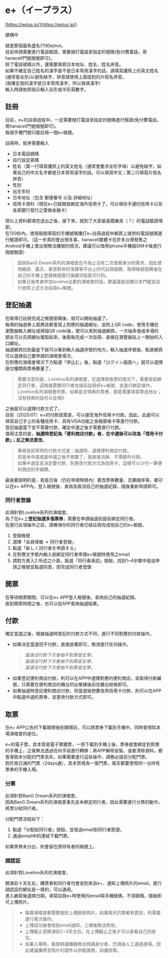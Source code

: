# e+（イープラス）

[https://eplus.jp/](https://eplus.jp/)

建構中

就是那個最負盛名(?)的eplus。  
目前申請需要進行電話驗證，需要撥打電話至指定的號碼(免付費電話，用hanacell門號撥號即可)。  
除了電話號碼以外，還需要填寫日本地址、姓名、姓名拼音。  
如果不確定自己姓名的漢字是不是日本常用漢字的話，請填寫護照上的英文姓名(通常是全形)以避免缺字，拼音請使用上面提到的片假名拼音。  
(我確定我的漢字是日本常用漢字，所以我填漢字)  
輸入時請依照指示輸入全形或半形英數字。

## 註冊

目前，e+的註冊過程中，一定需要撥打電話至指定的號碼進行驗證(免付費電話，用hanacell門號撥號即可)。  
每個手機門號只能註冊一個e+帳號。

註冊時，依序需要輸入
- 日本電話號碼
- 自行設定密碼
- 姓名（第一行填寫護照上的英文姓名（通常會要求全形字母）以避免缺字，如果自己的中文名字都是日本常用漢字的話，可以填寫中文；第二行填寫片假名拼音）
- 性別
- 出生年份
- 日本地址（包含 郵便番号 以及 詳細地址）
- 信用卡資料（現在e+已經開放綁定海外信用卡了，可以填你手邊的信用卡以及各家銀行發行之簽帳金融卡）

把以上資料都填完送出之後，接下來，就到了大家最喜聞樂見（？）的電話驗證環節。  
在120秒內，使用剛剛填寫的手機號碼播打e+註冊過程中網頁上提供的電話號碼進行驗證即可。（這一步真的會出很多事，hanacell實體卡在許多台灣發售之Android手機上會出現無法播號的情況，建議可以借用iphone手機插SIM卡後進行撥號驗證）

> 因為BanG Dream系列的演唱會迄今為止沒有二次查驗身分的需求，因此使用蝦皮、露天、甚至對岸的淘寶等平台上的代註冊服務、取得帳號密碼後在自己的手機上登錄帳號進行後續流程是可行的。  
> 如果日後考慮參加lovelive企劃的演唱會的話，建議還是自備日本門號並自行依照上述方法註冊e+帳號。

## 登記抽選

在取得已註冊完成之帳號密碼後，就可以開始抽選了。  
每場的抽選券上面應該都會寫上對應的抽選網址、並附上QR code，使用手機在瀏覽器輸入網址或掃描QR code後，便可以來到抽選網頁。一次抽多張或多場的朋友可以先把網址複製起來，後面每完成一次註冊、直接在瀏覽器貼上一開始的入口網址。  
抽選網頁拉到最底下就可以看到輸入抽選序號的地方。輸入抽選序號後，點進網頁可以選擇自己要申請的演唱會場次。  
在對應的演唱會場次下方點選「申込む」後，點選「ログイン画面へ」就可以選擇座位種類與票券數量了。  

> 需要注意的是，Lovelive系列演唱會，在選擇兩張票的情況下，需要提前綁定同行者，這時就需要同行者也提前註冊好e+帳號，並進行綁定操作。  
> Lovelive系列演唱會的票，如果是含特典的票券，那麼需要填寫寄送地址；沒有特典的話可以全填0

之後就可以選擇付款方式了。  
目前（2025/07）e+的付款政策是，可以接受海外信用卡付款。因此，此處可以填寫自己手上的各種信用卡、具有VISA功能之金融簽帳卡等進行付款。  
登記抽選當下並不需要付款，確定中選之後才需要進行付款。  
值得注意的是，**抽選時登記為「便利商店付款」者，在中選後可以改為「信用卡付款」；反之無法更改**。  

> 筆者目前常用的付款方式是：抽選時、選擇便利商店付款。  
> 若是未中選或是中選之後不想要了，就直接流掉、不需額外付款。  
> 如果中選並且決定要付款，則更改付款方式為信用卡，這樣可以少付一筆便利商店的手續費。

最後要說明的是，若是日後（仍在申請時限內）更改票券數量、志願順序等，都可以在e+ APP內，登入帳號後，查詢及取消自己的抽選紀錄，隨後重新申請即可。

### 同行者登錄

此項針對Lovelive系列的演唱會。  
為了在e+上**登記抽選多張票券**，需要在申請抽選前提前綁定同行者。  
在進行此項操作之前，請確保你的同行者已經註冊完成他自己的e+帳號。  
  
1. 登錄帳號
2. 選擇「会員情報 -> 同行者登録」
3. 點選「新しく同行者を申請する」
4. 在對應文字框內輸入欲綁定同行者申請e+帳號時使用之email
5. 請對方進入2.所述之介面，點選「同行者承認」按鈕，找到1~4步驟中發送申請之帳號並點選同意，即完成同行者登錄

## 開票

在等待開票期間，可以在e+ APP登入帳號後，查詢自己的抽選紀錄。  
直到開票時間之後，也可以從APP查詢抽選結果。  

## 付款

確定當選之後，根據抽選時登記的付款方式不同，進行不同對應的付款操作。
- 如果決定當選但不付款，直接放著即可，無須進行任何操作。
    > *當選沒付款下次會抽不到票是玄學。*  
    > *當選沒付款下次會抽不到票是玄學。*  
    > *當選沒付款下次會抽不到票是玄學。*  
- 如果登記便利商店付款，則可以在APP中選擇對應的便利商店，並取得付款編號，只需要在便利商店的機台印出單據後前往櫃台結帳即可。
- 如果抽選時登記便利商店付款，但當選後想要改用信用卡付款，則可以在APP中點選中選的票券、並更改付款方式即可。

## 取票

在e+ APP公告的下載期限後到開場前，可以將票券下載到手機中，同時會得知本場演唱會的座位。  
  
e+的電子票，其本質是電子實體票，一但下載到手機上後，票券就會綁定到對應的手機上，之後無法透過任何手段進行轉移；將APP解除安裝、或者清除資料，都會導致未分配的門票丟失，如果需要進行這些操作，請務必提前分配門票。  
對於兩日通的門票（2days通），其本質視為一張門票，兩天都要使用同一台持有票券的手機入場。  

### 分票

此項針對BanG Dream系列的演唱會。  
因為BanG Dream系列的演唱會事先並未綁定同行者，因此需要進行分票的動作，將票分給同行者。  
  
分配門票流程如下：
1. 點選「分配給同行者」按鈕，並發送email到同行者那邊。
2. 通過email中的連結下載門票。

如果票券未分出，則會留在原持有者的帳號上。

### 顔認証

此項針對Lovelive系列的演唱會。  
  
開演前十天左右，購票者和同行者均會收到來自e+、通知上傳照片的email。進行顔認証的網址是一樣的，可以通用。  
進入網頁後選擇日期，填寫註冊e+時使用的email與手機號碼，不須密碼，隨後即可上傳照片。  
> - 每場演唱會都需要個別上傳臉部照片。如果兩天的票都有買到，則需要進行兩次操作。
> - 上傳成功後會收到email通知，上傳後無法修改。
> - 上傳截止至開演前2~3天左右，在上傳截止之後才可以查看自己的座位。
> - 如果入場時，臉部辨識機器無法辨識身分者，仍須由人工通道進場，因此建議攜帶含照片的證件以供驗證用，如護照等。